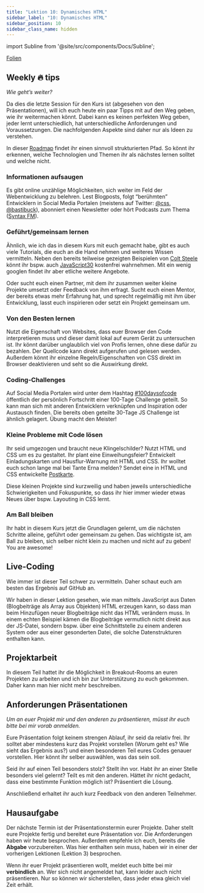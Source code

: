 ```yaml
---
title: "Lektion 10: Dynamisches HTML"
sidebar_label: "10: Dynamisches HTML"
sidebar_position: 10
sidebar_class_name: hidden
---
```


import Subline from '@site/src/components/Docs/Subline';

<Subline text="Dynamische Inhalte durch JS" />

[Folien](https://docs.google.com/presentation/d/1rxv2lCl-0EDGCeyh69hllK3kL0Ck5-qgnJ-3UJbIp50)

## Weekly 🔥 tips

_Wie geht’s weiter?_

Da dies die letzte Session für den Kurs ist (abgesehen von den Präsentationen), will ich euch heute ein paar Tipps mit auf den Weg geben, wie ihr weitermachen könnt. Dabei kann es keinen perfekten Weg geben, jeder lernt unterschiedlich, hat unterschiedliche Anforderungen und Voraussetzungen. Die nachfolgenden Aspekte sind daher nur als Ideen zu verstehen.

In dieser [Roadmap](https://roadmap.sh/frontend) findet ihr einen sinnvoll strukturierten Pfad. So könnt ihr erkennen, welche Technologien und Themen ihr als nächstes lernen solltet und welche nicht.

### Informationen aufsaugen

Es gibt online unzählige Möglichkeiten, sich weiter im Feld der Webentwicklung zu belehren. Lest Blogposts, folgt “berühmten” Entwicklern in Social Media Portalen (meistens auf Twitter: [@css](https://twitter.com/css), [@bastibuck](https://twitter.com/bastibuck)), abonniert einen Newsletter oder hört Podcasts zum Thema ([Syntax FM](http://syntax.fm/)).

### Geführt/gemeinsam lernen

Ähnlich, wie ich das in diesem Kurs mit euch gemacht habe, gibt es auch viele Tutorials, die euch an die Hand nehmen und weiteres Wissen vermitteln. Neben den bereits teilweise gezeigten Beispielen von [Colt Steele](https://www.youtube.com/watch?v=SF_Xl5TOGlY&list=PLblA84xge2_xNtaFnZhefjFbnDrpySKD3) könnt ihr bspw. auch [JavaScript30](https://javascript30.com/) kostenfrei wahrnehmen. Mit ein wenig googlen findet ihr aber etliche weitere Angebote.

Oder sucht euch einen Partner, mit dem ihr zusammen weiter kleine Projekte umsetzt oder Feedback von ihm erfragt. Sucht euch einen Mentor, der bereits etwas mehr Erfahrung hat, und sprecht regelmäßig mit ihm über Entwicklung, lasst euch inspirieren oder setzt ein Projekt gemeinsam um.

### Von den Besten lernen

Nutzt die Eigenschaft von Websites, dass euer Browser den Code interpretieren muss und dieser damit lokal auf eurem Gerät zu untersuchen ist. Ihr könnt darüber unglaublich viel von Profis lernen, ohne diese dafür zu bezahlen. Der Quellcode kann direkt aufgerufen und gelesen werden. Außerdem könnt ihr einzelne Regeln/Eigenschaften von CSS direkt im Browser deaktivieren und seht so die Auswirkung direkt.

### Coding-Challenges

Auf Social Media Portalen wird unter dem Hashtag [#100daysofcode](https://www.100daysofcode.com/) öffentlich der persönlich Fortschritt einer 100-Tage Challenge geteilt. So kann man sich mit anderen Entwicklern verknüpfen und Inspiration oder Austausch finden. Die bereits oben geteilte 30-Tage JS Challenge ist ähnlich gelagert. Übung macht den Meister!

### Kleine Probleme mit Code lösen

Ihr seid umgezogen und braucht neue Klingelschilder? Nutzt HTML und CSS um es zu gestaltet. Ihr plant eine Einweihungsfeier? Entwickelt Einladungskarten und Hausflur-Warnung mit HTML und CSS. Ihr wolltet euch schon lange mal bei Tante Erna melden? Sendet eine in HTML und CSS entwickelte [Postkarte](https://codepen.io/texxs/pen/xmJVgp).

Diese kleinen Projekte sind kurzweilig und haben jeweils unterschiedliche Schwierigkeiten und Fokuspunkte, so dass ihr hier immer wieder etwas Neues über bspw. Layouting in CSS lernt.

### Am Ball bleiben

Ihr habt in diesem Kurs jetzt die Grundlagen gelernt, um die nächsten Schritte alleine, geführt oder gemeinsam zu gehen. Das wichtigste ist, am Ball zu bleiben, sich selber nicht klein zu machen und nicht auf zu geben! You are awesome!

## Live-Coding

Wie immer ist dieser Teil schwer zu vermitteln. Daher schaut euch am besten das Ergebnis auf GitHub an.

Wir haben in dieser Lektion gesehen, wie man mittels JavaScript aus Daten (Blogbeiträge als Array aus Objekten) HTML erzeugen kann, so dass man beim Hinzufügen neuer Blogbeiträge nicht das HTML verändern muss. In einem echten Beispiel kämen die Blogbeiträge vermutlich nicht direkt aus der JS-Datei, sondern bspw. über eine Schnittstelle zu einem anderen System oder aus einer gesonderten Datei, die solche Datenstrukturen enthalten kann.

## Projektarbeit

In diesem Teil hattet ihr die Möglichkeit in Breakout-Rooms an euren Projekten zu arbeiten und ich bin zur Unterstützung zu euch gekommen. Daher kann man hier nicht mehr beschreiben.

## Anforderungen Präsentationen

_Um an euer Projekt mir und den anderen zu präsentieren, müsst ihr euch bitte bei mir vorab anmelden._

Eure Präsentation folgt keinem strengen Ablauf, ihr seid da relativ frei. Ihr solltet aber mindestens kurz das Projekt vorstellen (Worum geht es? Wie sieht das Ergebnis aus?) und einen besonderen Teil eures Codes genauer vorstellen. Hier könnt ihr selber auswählen, was das sein soll.

Seid ihr auf einen Teil besonders stolz? Stellt ihn vor. Habt ihr an einer Stelle besonders viel gelernt? Teilt es mit den anderen. Hättet ihr nicht gedacht, dass eine bestimmte Funktion möglich ist? Präsentiert die Lösung.

Anschließend erhaltet ihr auch kurz Feedback von den anderen Teilnehmer.

## Hausaufgabe

Der nächste Termin ist der Präsentationstermin eurer Projekte. Daher stellt eure Projekte fertig und bereitet eure Präsentation vor. Die Anforderungen haben wir heute besprochen.
Außerdem empfehle ich euch, bereits die **Abgabe** vorzubereiten. Was hier enthalten sein muss, haben wir in einer der vorherigen Lektionen (Lektion 3) besprochen.

Wenn ihr euer Projekt präsentieren wollt, meldet euch bitte bei mir **verbindlich** an. Wer sich nicht angemeldet hat, kann leider auch nicht präsentieren. Nur so können wir sicherstellen, dass jeder etwa gleich viel Zeit erhält.
